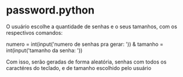 # password.python

O usuário escolhe a quantidade de senhas e o seus tamanhos, com os respectivos comandos:

numero = int(input('numero de senhas pra gerar: '))
&
tamanho = int(input('tamanho da senha: '))

Com isso, serão geradas de forma aleatória, senhas com todos os caractéres do teclado, e de tamanho escolhido pelo usuário
